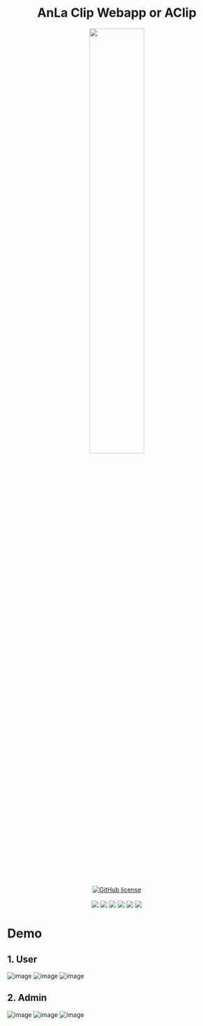 <h1 align="center">AnLa Clip Webapp or AClip</h1>
<p align="center">
  <img src="https://cdn-icons-png.flaticon.com/512/5510/5510342.png" width = "50%">
  <br><br>
    <a href="https://www.gnu.org/licenses/gpl-3.0.html"><img src="https://img.shields.io/badge/license-GPL%203.0%20license-green" alt="GitHub license"/></a>
  <br><br>
  <img src="https://img.shields.io/github/repo-size/AnLaVN/AClip">
  <img src="https://img.shields.io/github/languages/code-size/AnLaVN/AClip">
  <img src="https://img.shields.io/github/downloads/AnLaVN/AClip/total">
  <a href="https://github.com/AnLaVN/AClip/commits/Releases"><img src="https://img.shields.io/github/commit-activity/w/AnLaVN/AClip"></a>
  <a href="https://github.com/AnLaVN/AClip/commits/Releases"><img src="https://img.shields.io/github/last-commit/AnLaVN/AClip"></a>
  <a href="https://github.com/AnLaVN/AClip/releases"><img src="https://img.shields.io/github/release-date/AnLaVN/AClip"></a>
</p>


# Demo
## 1. User
![image](https://user-images.githubusercontent.com/90229487/231189196-8fc5aa21-cff3-44a7-ab41-39d4e687b61d.png)
![image](https://user-images.githubusercontent.com/90229487/231189331-1d66485a-9b86-475e-a5e2-f2a68662c87f.png)
![image](https://user-images.githubusercontent.com/90229487/231188087-8eb78294-7de6-4a62-8095-954fe396dde6.png)

## 2. Admin
![image](https://user-images.githubusercontent.com/90229487/231189678-a43e6f1f-b89b-4400-bfb5-fef58ac25e0d.png)
![image](https://user-images.githubusercontent.com/90229487/231188753-8aab2765-c474-4c67-ad20-8a53365c593e.png)
![image](https://user-images.githubusercontent.com/90229487/231188832-c8dde559-d460-4d8b-9976-2f5f2b664886.png)

